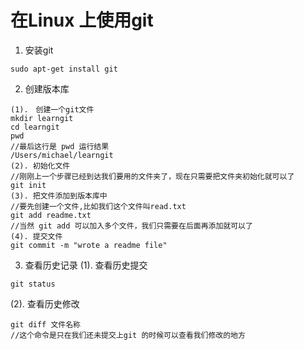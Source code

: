 # 在Linux 上使用git
1. 安装git
```
sudo apt-get install git
```
2. 创建版本库<br>
```
(1).　创建一个git文件
mkdir learngit
cd learngit
pwd
//最后这行是 pwd 运行结果
/Users/michael/learngit
(2). 初始化文件
//刚刚上一个步骤已经到达我们要用的文件夹了，现在只需要把文件夹初始化就可以了
git init
(3). 把文件添加到版本库中
//要先创建一个文件,比如我们这个文件叫read.txt
git add readme.txt
//当然 git add 可以加入多个文件，我们只需要在后面再添加就可以了
(4). 提交文件
git commit -m "wrote a readme file"
```
3. 查看历史记录
(1). 查看历史提交
```
git status
```
   (2). 查看历史修改
```
git diff 文件名称
//这个命令是只在我们还未提交上git 的时候可以查看我们修改的地方
```
